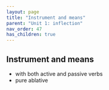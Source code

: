 ```yaml
---
layout: page
title: "Instrument and means"
parent: "Unit 1: inflection"
nav_order: 47
has_children: true
---
```


## Instrument and means


- with both active and passive verbs
- pure ablative